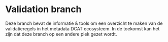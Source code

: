 # Validation branch

Deze branch bevat de informatie & tools om een overzicht te maken van de validatieregels in het metadata DCAT ecosysteem.
In de toekomst kan het zijn dat deze branch op een andere plek gezet wordt.  
